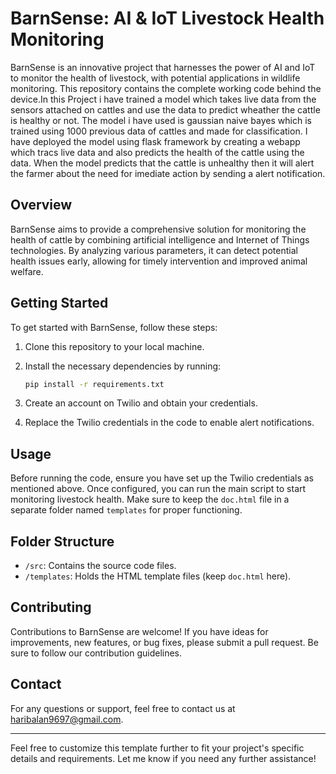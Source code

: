 
# BarnSense: AI & IoT Livestock Health Monitoring

BarnSense is an innovative project that harnesses the power of AI and IoT to monitor the health of livestock, with potential applications in wildlife monitoring. This repository contains the complete working code behind the device.In this Project i have trained a model which takes live data from the sensors attached on cattles and use the data to predict wheather the cattle is healthy or not. The model i have used is gaussian naive bayes which is trained using 1000 previous data of cattles and made for classification. I have deployed the model using flask framework by creating a webapp which tracs live data and also predicts the health of the cattle using the data. When the model predicts that the cattle is unhealthy then it will alert the farmer about the need for imediate action by sending a alert notification.

## Overview

BarnSense aims to provide a comprehensive solution for monitoring the health of cattle by combining artificial intelligence and Internet of Things technologies. By analyzing various parameters, it can detect potential health issues early, allowing for timely intervention and improved animal welfare.

## Getting Started

To get started with BarnSense, follow these steps:

1. Clone this repository to your local machine.
2. Install the necessary dependencies by running:

   ```bash
   pip install -r requirements.txt
   ```

3. Create an account on Twilio and obtain your credentials.
4. Replace the Twilio credentials in the code to enable alert notifications.

## Usage

Before running the code, ensure you have set up the Twilio credentials as mentioned above. Once configured, you can run the main script to start monitoring livestock health. Make sure to keep the `doc.html` file in a separate folder named `templates` for proper functioning.

## Folder Structure

- `/src`: Contains the source code files.
- `/templates`: Holds the HTML template files (keep `doc.html` here).

## Contributing

Contributions to BarnSense are welcome! If you have ideas for improvements, new features, or bug fixes, please submit a pull request. Be sure to follow our contribution guidelines.

## Contact

For any questions or support, feel free to contact us at [haribalan9697@gmail.com](mailto:harihb9697@gmail.com).

---

Feel free to customize this template further to fit your project's specific details and requirements. Let me know if you need any further assistance!
